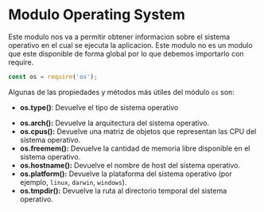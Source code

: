 # Modulo Operating System

Este modulo nos va a permitir obtener informacion sobre el sistema operativo en el cual se ejecuta la aplicacion. Este modulo no es un modulo que este disponible de forma global por lo que debemos importarlo con require.

```js
const os = require('os');
```

Algunas de las propiedades y métodos más útiles del módulo `os` son:

* **os.type()**: Devuelve el tipo de sistema operativo
- **os.arch():** Devuelve la arquitectura del sistema operativo.
- **os.cpus():** Devuelve una matriz de objetos que representan las CPU del sistema operativo.
- **os.freemem():** Devuelve la cantidad de memoria libre disponible en el sistema operativo.
- **os.hostname():** Devuelve el nombre de host del sistema operativo.
- **os.platform():** Devuelve la plataforma del sistema operativo (por ejemplo, `linux`, `darwin`, `windows`).
- **os.tmpdir():** Devuelve la ruta al directorio temporal del sistema operativo.